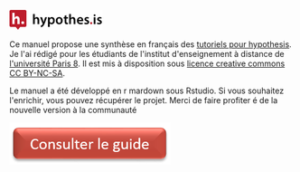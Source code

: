 ![](img/hypothesislogomark.png)

Ce manuel propose une synthèse en français des [tutoriels pour hypothesis](https://web.hypothes.is/help-categories/tutorials/). Je l'ai rédigé pour les étudiants de l'institut d'enseignement à distance de [l'université Paris 8](https://www.univ-paris8.fr/). Il est mis à disposition sous [licence creative commons CC BY-NC-SA](https://creativecommons.org/licenses/by-nc-sa/3.0/fr/).

Le manuel a été développé en r mardown sous Rstudio. Si vous souhaitez l'enrichir, vous pouvez récupérer le projet. Merci de faire profiter é de la nouvelle version à la communauté

<a href="https://jmeunierp8.github.io/Guide-utilisateur-Hypothesis/"><img src="img/consulter.png" alt="canard"/></a>